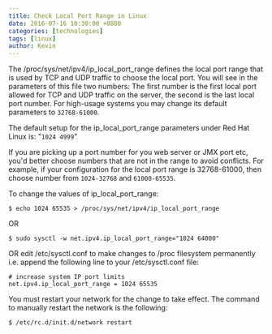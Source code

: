 ```yaml
---
title: Check Local Port Range in Linux
date: 2016-07-16 10:30:00 +0800
categories: [technologies]
tags: [linux]
author: Kevin
---
```


The /proc/sys/net/ipv4/ip_local_port_range defines the local port range that is used by TCP and UDP traffic to choose the local port. You will see in the parameters of this file two numbers: The first number is the first local port allowed for TCP and UDP traffic on the server, the second is the last local port number. For high-usage systems you may change its default parameters to `32768-61000`.

The default setup for the ip_local_port_range parameters under Red Hat Linux is: "`1024 4999`"

If you are picking up a port number for you web server or JMX port etc, you'd better choose numbers that are not in the range to avoid conflicts. For example, if your configuration for the local port range is 32768-61000, then choose number from `1024-32768` and `61000-65535`.

To change the values of ip_local_port_range:

	$ echo 1024 65535 > /proc/sys/net/ipv4/ip_local_port_range
	
OR

	$ sudo sysctl -w net.ipv4.ip_local_port_range="1024 64000"
	
OR edit /etc/sysctl.conf to make changes to /proc filesystem permanently i.e. append the following line to your /etc/sysctl.conf file:

	# increase system IP port limits
	net.ipv4.ip_local_port_range = 1024 65535
	
You must restart your network for the change to take effect. The command to manually restart the network is the following:

	$ /etc/rc.d/init.d/network restart

